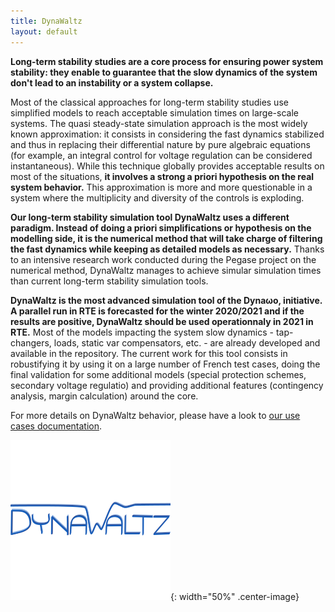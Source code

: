 ```yaml
---
title: DynaWaltz
layout: default
---
```

<!--
    Except where otherwise noted, content in this website is Copyright (c)
    2015-2020, RTE (http://www.rte-france.com) and licensed under a
    CC-BY-4.0 (https://creativecommons.org/licenses/by/4.0/)
    license. All rights reserved.
-->

**Long-term stability studies are a core process for ensuring power system stability: they enable to guarantee that the slow dynamics of the system don't lead to an instability or a system collapse.**

Most of the classical approaches for long-term stability studies use simplified models to reach acceptable simulation times on large-scale systems. The quasi steady-state simulation approach is the most widely known approximation: it consists in considering the fast dynamics stabilized and thus in replacing their differential nature by pure algebraic equations (for example, an integral control for voltage regulation can be considered instantaneous). While this technique globally provides acceptable results on most of the situations, **it involves a strong a priori hypothesis on the real system behavior.** This approximation is more and more questionable in a system where the multiplicity and diversity of the controls is exploding.

**Our long-term stability simulation tool DynaWaltz uses a different paradigm. Instead of doing a priori simplifications or hypothesis on the modelling side, it is the numerical method that will take charge of filtering the fast dynamics while keeping as detailed models as necessary.** Thanks to an intensive research work conducted during the Pegase project on the numerical method, DynaWaltz manages to achieve simular simulation times than current long-term stability simulation tools.

**DynaWaltz is the most advanced simulation tool of the Dyna&omega;o, initiative. A parallel run in RTE is forecasted for the winter 2020/2021 and if the results are positive, DynaWaltz should be used operationnaly in 2021 in RTE.** Most of the models impacting the system slow dynamics - tap-changers, loads, static var compensators, etc. - are already developed and available in the repository. The current work for this tool consists in robustifying it by using it on a large number of French test cases, doing the final validation for some additional models (special protection schemes, secondary voltage regulatio) and providing additional features (contingency analysis, margin calculation) around the core.

For more details on DynaWaltz behavior, please have a look to [our use cases documentation](https://github.com/dynawo/dynawo/releases/download/v1.2.0/DynawoDocumentation.zip).

![image](../assets/images/DynaWaltz.png){: width="50%" .center-image}